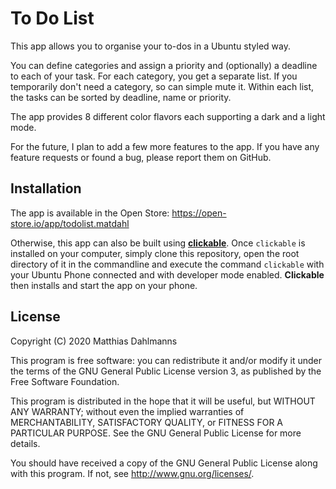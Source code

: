 # To Do List

This app allows you to organise your to-dos in a Ubuntu styled way.

You can define categories and assign a priority and (optionally) a deadline to each of your task. For each category, you get a separate list. If you temporarily don't need a category, so can simple mute it. Within each list, the tasks can be sorted by deadline, name or priority. 

The app provides 8 different color flavors each supporting a dark and a light mode.

For the future, I plan to add a few more features to the app. If you have any feature requests or found a bug, please report them on GitHub.

## Installation

The app is available in the Open Store: https://open-store.io/app/todolist.matdahl

Otherwise, this app can also be built using [**clickable**](https://gitlab.com/clickable/clickable).
Once `clickable` is installed on your computer, simply clone this repository, open the root directory of it in the commandline and execute the command `clickable` with your Ubuntu Phone connected and with developer mode enabled. **Clickable** then installs and start the app on your phone.

## License

Copyright (C) 2020  Matthias Dahlmanns

This program is free software: you can redistribute it and/or modify it under the terms of the GNU General Public License version 3, as published
by the Free Software Foundation.

This program is distributed in the hope that it will be useful, but WITHOUT ANY WARRANTY; without even the implied warranties of MERCHANTABILITY, SATISFACTORY QUALITY, or FITNESS FOR A PARTICULAR PURPOSE.  See the GNU General Public License for more details.

You should have received a copy of the GNU General Public License along with this program.  If not, see <http://www.gnu.org/licenses/>.
